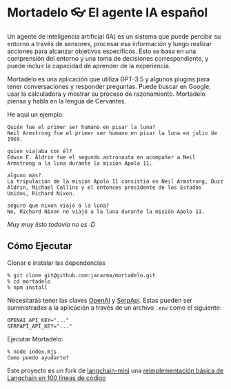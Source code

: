 # Mortadelo 👓 El agente IA español

Un agente de inteligencia artificial (IA) es un sistema que puede percibir su entorno a través de sensores, procesar esa información y luego realizar acciones para alcanzar objetivos específicos.
Esto se basa en una comprensión del entorno y una toma de decisiones correspondiente, y puede incluir la capacidad de aprender de la experiencia.

Mortadelo es una aplicación que utiliza GPT-3.5 y algunos plugins para tener conversaciones y responder preguntas. Puede buscar en Google, usar la calculadora y mostrar su proceso de razonamiento.
Mortadelo piensa y habla en la lengua de Cervantes.

He aquí un ejemplo:

```
Quién fue el primer ser humano en pisar la luna?
Neil Armstrong fue el primer ser humano en pisar la luna en julio de 1969.

quien viajaba con él?
Edwin F. Aldrin fue el segundo astronauta en acompañar a Neil Armstrong a la luna durante la misión Apolo 11.

alguno más?
La tripulación de la misión Apolo 11 consistió en Neil Armstrong, Buzz Aldrin, Michael Collins y el entonces presidente de los Estados Unidos, Richard Nixon.

seguro que nixon viajó a la luna?
No, Richard Nixon no viajó a la luna durante la misión Apolo 11.
```

_Muy muy listo todavía no es :D_

## Cómo Ejecutar

Clonar e instalar las dependencias

```
% git clone git@github.com:jacarma/mortadelo.git
% cd mortadelo
% npm install
```

Necesitarás tener las claves [OpenAI](https://openai.com/blog/openai-api) y [SerpApi](https://serpapi.com/). Estas pueden ser suministradas a la aplicación a través de un archivo `.env` como el siguiente:

```
OPENAI_API_KEY="..."
SERPAPI_API_KEY="..."
```

Ejecutar Mortadelo:

```
% node index.mjs
Como puedo ayudarte?
```

Este proyecto es un fork de [langchain-mini](https://github.com/ColinEberhardt/langchain-mini) una [reimplementación básica de Langchain en 100 líneas de código](https://blog.scottlogic.com/2023/05/04/langchain-mini.html)
